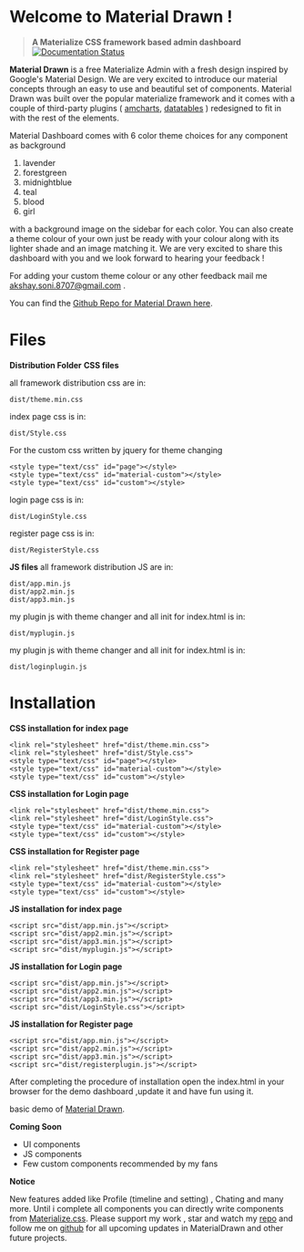 # Welcome to Material Drawn !
> **A Materialize CSS framework based admin dashboard**
[![Documentation Status](https://readthedocs.org/projects/materialdrawn/badge/?version=latest)](https://materialdrawn.readthedocs.io/en/latest/?badge=latest)

**Material Drawn** is a free Materialize Admin with a fresh design inspired by Google's Material Design. We are very excited to introduce our material concepts through an easy to use and beautiful set of components. Material Drawn was built over the popular materialize framework and it comes with a couple of third-party plugins ( [amcharts](https://www.amcharts.com/), [datatables](https://datatables.net/) ) redesigned to fit in with the rest of the elements.

  
Material Dashboard comes with 6 color theme choices for any component as background  

 1. lavender
 2. forestgreen
 3. midnightblue
 4. teal
 5. blood
 6. girl
 
 with a background image on the sidebar for each color. You can also create a theme colour of your own just be ready with your colour along with its lighter shade and an image matching it. We are very excited to share this dashboard with you and we look forward to hearing your feedback ! 
 
 For adding your custom theme colour or any other feedback mail me akshay.soni.8707@gmail.com .
  
You can find the [Github Repo for Material Drawn here](https://github.com/akshaysoni8707/MaterialDrawn).

# Files
**Distribution Folder**
**CSS files**

all framework distribution css are in:

    dist/theme.min.css

index page css is in:

    dist/Style.css

For the custom css written by jquery for theme  changing

    <style type="text/css" id="page"></style>
    <style type="text/css" id="material-custom"></style>
    <style type="text/css" id="custom"></style>

login page css is in:

    dist/LoginStyle.css

register page css is in:

    dist/RegisterStyle.css

**JS files**
all framework distribution JS are in:

    dist/app.min.js
    dist/app2.min.js
    dist/app3.min.js

my plugin js with theme changer and all init for index.html is in:

    dist/myplugin.js

my plugin js with theme changer and all init for index.html is in:

    dist/loginplugin.js


# Installation
**CSS installation for index page**

    <link rel="stylesheet" href="dist/theme.min.css">
    <link rel="stylesheet" href="dist/Style.css">
    <style type="text/css" id="page"></style>
    <style type="text/css" id="material-custom"></style>
    <style type="text/css" id="custom"></style>

**CSS installation for Login page**

    <link rel="stylesheet" href="dist/theme.min.css">
    <link rel="stylesheet" href="dist/LoginStyle.css">
    <style type="text/css" id="material-custom"></style>
    <style type="text/css" id="custom"></style>

**CSS installation for Register page**

    <link rel="stylesheet" href="dist/theme.min.css">
    <link rel="stylesheet" href="dist/RegisterStyle.css">
    <style type="text/css" id="material-custom"></style>
    <style type="text/css" id="custom"></style>

**JS installation for index page**

    <script src="dist/app.min.js"></script>
    <script src="dist/app2.min.js"></script>
    <script src="dist/app3.min.js"></script>
    <script src="dist/myplugin.js"></script>

**JS installation for Login page**

    <script src="dist/app.min.js"></script>
    <script src="dist/app2.min.js"></script>
    <script src="dist/app3.min.js"></script>
    <script src="dist/LoginStyle.css"></script>

**JS installation for Register page**

    <script src="dist/app.min.js"></script>
    <script src="dist/app2.min.js"></script>
    <script src="dist/app3.min.js"></script>
    <script src="dist/registerplugin.js"></script>

After completing the procedure of installation open the index.html in your browser for the demo dashboard ,update it and have fun using it.

basic demo of [Material Drawn](https://material-drawn.herokuapp.com).

**Coming Soon**

 - UI components 
 - JS components
 - Few custom components recommended by my fans

**Notice**

New features added like Profile (timeline and setting) , Chating and many more.
Until i complete all components you can directly write components from [Materialize.css](https://materializecss.com/).
Please support my work , star and watch my [repo](https://github.com/akshaysoni8707/MaterialDrawn) and follow me on [github](https://github.com/akshaysoni8707) for all upcoming updates in MaterialDrawn and other future projects.  
